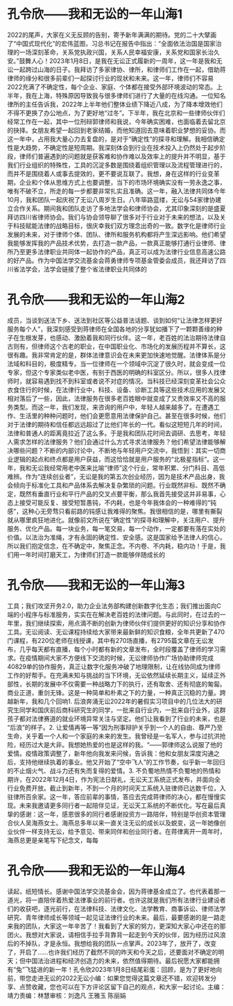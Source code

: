 # 孔令欣——我和无讼的一年山海1

2022的尾声，大家在义无反顾的告别，寄予新年满满的期待。党的二十大擘画了“中国式现代化”的宏伟蓝图，习总书记在报告中指出：“全面依法治国是国家治理的一场深刻革命，关系党执政兴国，关系人民幸福安康，关系党和国家长治久安。”鼓舞人心！2023年1月8日，是我在无讼正式履新的一周年，这一年是我和无讼一起跨过山海的日子。我拜访了多家律协、律所，和律师们工作在一起，借助蒋律师的缘分和很多前辈们一起探讨行业的现状和未来。这一年，律师们不容易2022充满了不确定性，每个企业、家庭、个体都在接受外部环境波动的常态。上半年，我在上海，特殊原因导致我与很多律师们进行了大量的在线沟通。一位知名律所的主任告诉我，2022年上半年他们整体业绩下降近八成，为了降本增效他们不得不更换了办公地点，为了更好地“过冬”。下半年，我在北京和一些律师伙伴们经常工作在一起，其中一位刑辩郭律师和我说，今年确实困难，也面临着去留北京的抉择。女朋友希望一起回到老家结婚，而他知道回去意味着职业梦想的妥协。而这一年中，占用我大量心力去复盘的，是对于“确定性”的探寻和理解。我相信确定性是大趋势，不确定性是短周期。我深刻体会到行业在技术投入上仍然处于起步阶段，律师们普遍遇到的问题就是获客难和协作难以及效率上的提升并不明显，基于我们行业组织的特殊性，工具的沉淀多数是围绕着组织管理以及流程管理进行的，而并不是围绕着人或事去提效的，更不要说互联了。我想，身在这样的行业变革期，企业和个体从思维方式上也要调整，当下的市场环境确实没有一劳永逸之事，唯有不破不立，所走的每一步都要非常扎实且准确。这一年，融入法律共同体今年10月，我和团队一起庆祝了无讼八周岁生日。八年筚路蓝缕，无讼与54家律协建立合作关系。期间我和团队走访了多地法学会和律师协会，尤其印象深刻的是盛夏拜访四川省律师协会。我们与协会领导聊了很多对于行业对于未来的想法，以及关于科技赋能法律的战略目标，很庆幸我们双方理念出奇的一致。数字化是律师行业发展的未来，对于律师个体、团队、律所和服务机构都将产生深远影响。他们希望我能够发挥我的产品技术优势，去打造一款产品，一款真正能够打通行业律师、律所乃至更多法律职业共同体一起协作的产品，真正可以成为法律行业信息高速公路的好产品。作为中国法学交流基金会蒋勇律师专项基金管委会成员，我还拜访了四川省法学会，法学会链接了整个省法律职业共同体的

# 孔令欣——我和无讼的一年山海2

成员，当谈到送法下乡、送法到社区等公益普法话题、谈到如何“让法律怎样更好服务每个人”，我深刻感受到蒋律师在全国各地的分享犹如播下了一颗颗善缘的种子在生根发芽，也感动、激励着我和同行伙伴。这一年，老百姓的法治期待法律自古则有，但律师这个古老的职业，在中国职业化、市场化的发展历程并不算长，这很有趣。我非常肯定的是，群体法律意识会在未来更加快速地觉醒。法律体系是分法域和科目的，极度精专。当一位律师在一个领域中沉淀了很久时，就会变成一位专家，但这个专家类似老中医，有别于西医的明确的科室区分。所以，很多人找律师时，就容易遇到找不到科室或者说不对症的情况。当科技已经深刻变革社会公众衣食住行的时候，在法律行业中，科技、设备、诊断工具等这些技术应用的发展又相对落后了一些，因此，法律服务在很多老百姓眼中就变成了又贵效率又不高的服务类型。而这一年，我们发现，来咨询的用户中，年轻人越来越多了。在遭遇工作、生活里的种种问题时，他们会更愿意用法律保护自己。甚至在很多时候，他们对于法律的期待和信任都远远超过了比他们年长的一代。看似这短短几年的时间，法律和普通人的距离竟拉近了这么多。于是我和团队花时间去调研、去思考，年轻人需求怎样的法律服务？他们会通过什么方式寻求法律服务？他们希望法律能够解决哪些问题？不断的内部讨论中，不断地与年轻用户交流中，我悟到：其实一切商业逻辑的起点和终点都是用户获益，而这恰恰就是用户服务的“北极星指标”。这一年，我和无讼我经常用老中医来比喻“律师”这个行业，常年积累、分门科目、高低难辨。作为“连续创业者”，无讼是我的第五次创业经历，因为是技术产品出身，我会倾向于标准化工具和产品体系去解决复杂繁琐的问题。行业既然非标、既然不确定，既然有垂直行业和平行产品的交叉点要平衡，那么我首先接受这并非易事，心态上接受可能反复、接受短暂愚钝，不内耗，也是今年我体会的一种难得的“钝感”，这种心无旁骛只看前路的钝感让我难得的聚焦。我很相信的是，哪里有撕裂就从哪里疯狂地进化。就像前文所说在“确定性“的探寻和理解中，关注用户、提升服务、优化产品。每一块业务，每一笔交易，每一个动作，一定都要有落在实处的价值。以法治为准绳，才有永固的确定性、安全感。这是国家给予法律人的信心，所以我们抱定信念，在不确定中，聚焦正念。不内卷、不内耗，稳内功！于是，我们用一年时间打磨天工，为律师们打造一款能够伴随成长的

# 孔令欣——我和无讼的一年山海3

工具；我们攻坚开务2.0，助力企业法务部构建创新数字化生态；我们推出面向C端的小程序与标准服务，实实在在解决老百姓的法律问题。与此同时，在过去的一年里，我们继续探索，用点滴不断的创新为律师伙伴们提供更好的知识分享和协作工具。无讼阅读、无讼课程持续给大家带来最新鲜的知识食粮，全年共更新了470门课程，有220位老师在线授课，其中有270场直播，有2795篇文章在无讼发布，几乎每天都有直播，每个小时都有新的文章发布，全时段覆盖了律师的学习需求。在疫情期间大家不方便线下交流的时候，无讼律师协作广场协助律师完成40829单的协作服务，真正让数字化服务冲破了地理限制，让在线协同成为律师工作的好帮手。在充满未知与挑战的当下环境，无讼依然延续长期主义，延续正外部性，长期的发展中不仅需要一种战略力下的执行，还有取舍、还有彻底的匍匐。商业正道，重剑无锋。这是一种简单和朴素之下的力量，一种真正沉稳的力量。跨越新年，我和几个回响1. 后浪奔涌无讼2022年的暑假实习项目中的几位法大的研究生同学和国庆前后商科研究生的同学，一批来自行业内，一批来自行业外，这群孩子都对法律赛道的就业环境异常关注与坚定。他们让我看到了行业的未来，也是 “后浪”的样子。2. 让爱情再等一等“因为刑事辩护关乎到一个人的自由、尊严乃至生命，关乎着一个人和一个家庭的未来的发生。我曾经是一名军人，参与过抗洪抢险，经历过大是大非。我想她热爱的也是这样的我。“——郭律师这么说服了他的爱情。疫情政策调整了，新年他向我发来问候，告诉我：他和女朋友深度沟通之后，支持他继续执着的事业。他又开始了“空中飞人”的工作节奏，似乎新一年回归的不止烟火气、战斗力还有失而复得的爱情。3. 不负蜀地热情不负蜀地的热情和期许，在2022年12月4日，作为宪法日献礼，无讼天工系统正式发布，并面向全行业免费开放。截止到新年，不到一个月的时间天工系统入驻律师已达数千位，入驻律所百余家。这一年，答应前辈的事情，答应去完成蒋律师的决心，都在慢慢实现。未来我邀请更多同行者一起陪伴见证，无讼天工系统的不断优化。写在最后真挚的感谢：这一年，感恩很多的同行者感谢投资方一路陪伴，特别是华创资本管理合伙人吴海燕女士。海燕总多年以来一直关注无讼的成长以及蜕变，这一年她像创业伙伴一样支持无讼，给予意见、带来同伴和创业同行者。在蒋律离开一周年时，海燕总更是亲笔写下纪念文，每每

# 孔令欣——我和无讼的一年山海4

读起，纸短情长。感谢中国法学交流基金会，因为蒋律基金成立了。也代表着那一道光，将一直陪伴着热爱法律事业的前行者。也许这就是我们所有法律行业建设者们的收获吧，逐光前行，在法律科技、法律文化、法学教育、商事诉讼、律师法学研究、青年律师成长等领域一起见证法律行业的未来。最后，最要感谢的是一路走来我的团队，大家这一年辛苦了！我看到了大家的努力，更深知大家心中还在的那团火。我想对大家说，请相信手拉手背靠背一起走到今天的伙伴，因为经历过风浪后的不掉队，才是永恒。我想给我的团队一点掌声。2023年了，放开了，改变了，开启了……也许我们经历了截然不同的昨天和今天之后，还要面对不确定的明天；但中国法治进程和经济创造力的未来，依然值得期待。最后祝愿大家都能拥有“兔”飞猛进的新一年！孔令欣2023年1月8日结尾彩蛋：回顾，是为了更好地向前，带您走进无讼的2022无讼小编：如果您觉得这篇文章还不错，欢迎转发分享、点赞收藏，您也可以在下方评论区留下自己的观点，和大家一起讨论。主编：靖力责编：林慧审核：刘逸凡 王雅玉 陈丽娟

